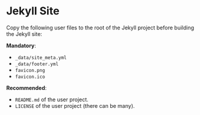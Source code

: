 # Jekyll Site

Copy the following user files to the root of the Jekyll project before building
the Jekyll site:

**Mandatory**:

- `_data/site_meta.yml`
- `_data/footer.yml`
- `favicon.png`
- `favicon.ico`

**Recommended**:

- `README.md` of the user project.
- `LICENSE` of the user project (there can be many).
